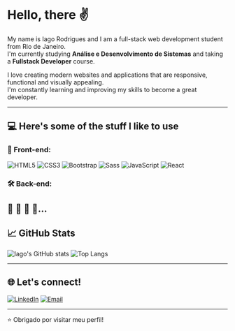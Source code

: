 # Hello, there ✌

My name is Iago Rodrigues and I am a full-stack web development student from Rio de Janeiro.  
I'm currently studying **Análise e Desenvolvimento de Sistemas** and taking a **Fullstack Developer** course.  

I love creating modern websites and applications that are responsive, functional and visually appealing.  
I'm constantly learning and improving my skills to become a great developer.

---

## 💻 Here's some of the stuff I like to use

### 🚀 Front-end:

![HTML5](https://img.shields.io/badge/HTML5-E34F26?style=for-the-badge&logo=html5&logoColor=white)
![CSS3](https://img.shields.io/badge/CSS3-1572B6?style=for-the-badge&logo=css3&logoColor=white)
![Bootstrap](https://img.shields.io/badge/Bootstrap-563D7C?style=for-the-badge&logo=bootstrap&logoColor=white)
![Sass](https://img.shields.io/badge/Sass-hotpink?style=for-the-badge&logo=sass&logoColor=white)
![JavaScript](https://img.shields.io/badge/JavaScript-F7DF1E?style=for-the-badge&logo=javascript&logoColor=black)
![React](https://img.shields.io/badge/React-20232A?style=for-the-badge&logo=react&logoColor=61DAFB)

### 🛠️ Back-end:

🚧 🚧 🚧 🚧...
---

## 📈 GitHub Stats

![Iago's GitHub stats](https://github-readme-stats.vercel.app/api?username=IagoRodrigues&show_icons=true&theme=dracula)
![Top Langs](https://github-readme-stats.vercel.app/api/top-langs/?username=IagoRodrigues&layout=compact&theme=dracula)

---

## 🌐 Let's connect!

[![LinkedIn](https://img.shields.io/badge/-LinkedIn-0A66C2?style=for-the-badge&logo=linkedin&logoColor=white)](https://www.linkedin.com/in/iago-rodriguess/)
[![Email](https://img.shields.io/badge/-Email-EA4335?style=for-the-badge&logo=gmail&logoColor=white)](mailto:Iagovendas93@gmail.com)

---

⭐ Obrigado por visitar meu perfil!
